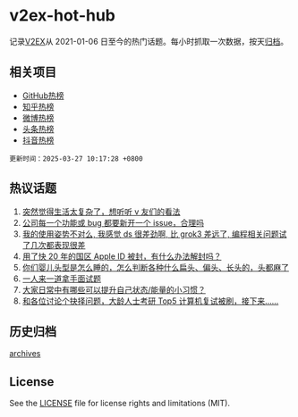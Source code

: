 # v2ex-hot-hub

 记录[V2EX](https://www.v2ex.com/)从 2021-01-06 日至今的热门话题。每小时抓取一次数据，按天[归档](archives)。
 
 ## 相关项目

- [GitHub热榜](https://github.com/it985/github-hot-hub)
- [知乎热榜](https://github.com/it985/zhihu-hot-hub)
- [微博热榜](https://github.com/it985/weibo-hot-hub)
- [头条热榜](https://github.com/it985/toutiao-hot-hub)
- [抖音热榜](https://github.com/it985/douyin-hot-hub)


 `更新时间：2025-03-27 10:17:28 +0800`

## 热议话题

1. [突然觉得生活太复杂了，想听听 v 友们的看法](https://www.v2ex.com/t/1121122)
1. [公司每一个功能或 bug 都要新开一个 issue，合理吗](https://www.v2ex.com/t/1121115)
1. [我的使用姿势不对么, 我感觉 ds 很差劲啊, 比 grok3 差远了, 编程相关问题试了几次都表现很差](https://www.v2ex.com/t/1121273)
1. [用了快 20 年的国区 Apple ID 被封，有什么办法解封吗？](https://www.v2ex.com/t/1121224)
1. [你们婴儿头型是怎么睡的，怎么判断各种什么扁头、偏头、长头的，头都麻了](https://www.v2ex.com/t/1121146)
1. [一人来一道拿手面试题](https://www.v2ex.com/t/1121190)
1. [大家日常中有哪些可以提升自己状态/能量的小习惯？](https://www.v2ex.com/t/1121241)
1. [和各位讨论个抉择问题，大龄人士考研 Top5 计算机复试被刷，接下来……](https://www.v2ex.com/t/1121255)

## 历史归档

[archives](archives)

## License

See the [LICENSE](LICENSE) file for license rights and limitations (MIT).
